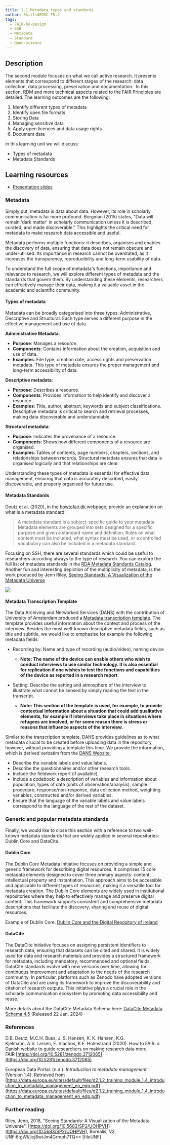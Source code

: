```yaml
---
title: 2.1 Metadata types and standards
author: Skills4EOSC T5.2
tags:
  - FAIR-by-Design
  - SSH
  - Metadata
  - Standard
  - Open-science
---
```

## Description

The second module focuses on what we call active research. It presents elements that correspond to different stages of the research: data collection, data processing, preservation and documentation.  In this section, RDM and more technical aspects related to the FAIR Principles are detailed. The learning outcomes are the following:

1. Identify different types of metadata
2. Identify open file formats
3. Storing Data
4. Managing sensitive data
5. Apply open licences and data usage rights
6. Document data

In this learning unit we will discuss:

- Types of metadata
- Metadata Standards

## Learning resources

- [Presentation slides](https://docs.google.com/presentation/d/1uiLlzHDp9ALzSEtr2c3tRRPb2IxmtR_K/edit?usp=sharing&ouid=102604071504748959042&rtpof=true&sd=true)

### Metadata

Simply put, metadata is data about data. However, its role in scholarly communication is far more profound. Borgman (2015) states, "Data will remain 'dark matter' in scholarly communication unless it is described, curated, and made discoverable." This highlights the critical need for metadata to make research data accessible and useful.

Metadata performs multiple functions: it describes, organises and enables the discovery of data, ensuring that data does not remain obscure and under-utilised. Its importance in research cannot be overstated, as it increases the transparency, reproducibility and long-term usability of data.

To understand the full scope of metadata's functions, importance and relevance to research, we will explore different types of metadata and the standards that govern them. By understanding these elements, researchers can effectively manage their data, making it a valuable asset in the academic and scientific community.

#### Types of metadata

Metadata can be broadly categorised into three types: Administrative, Descriptive and Structural. Each type serves a different purpose in the effective management and use of data.

**Administrative Metadata**:

- **Purpose**: Manages a resource.
- **Components**: Contains information about the creation, acquisition and use of data.
- **Examples**: File type, creation date, access rights and preservation metadata. This type of metadata ensures the proper management and long-term accessibility of data.

**Descriptive metadata**:

- **Purpose**: Describes a resource.
- **Components**: Provides information to help identify and discover a resource.
- **Examples**: Title, author, abstract, keywords and subject classifications. Descriptive metadata is critical to search and retrieval processes, making data discoverable and understandable.

**Structural metadata**:

- **Purpose**: Indicates the provenance of a resource.
- **Components**: Shows how different components of a resource are organised.
- **Examples**: Tables of contents, page numbers, chapters, sections, and relationships between records. Structural metadata ensures that data is organised logically and that relationships are clear.

Understanding these types of metadata is essential for effective data management, ensuring that data is accurately described, easily discoverable, and properly organised for future use.
#### Metadata Standards

Deutz et al. (2020), in the [howtofair.dk ](https://howtofair.dk/how-to-fair/metadata/#metadata-standards-and-ontologies) webpage, provide an explanation on what is a metadata standard: 

> A metadata standard is a subject-specific guide to your metadata. Metadata elements are grouped into sets designed for a specific purpose and given a standard name and definition. Rules on what content must be included, what syntax must be used, or a controlled vocabulary can also be included in a metadata standard.

Focusing on SSH, there are several standards which could be useful to researchers according always to the type of research.  You can explore the full list of metadata standards in the [RDA Metadata Standards Catalog](https://rdamsc.bath.ac.uk/). Another fun and interesting depiction of the multiplicity of metadata, is the work produced by Jenn Riley, [Seeing Standards: A Visualization of the Metadata Universe](https://jennriley.com/metadatamap/)

![](attachments/Metadata%20standards.png)
#### Metadata Transcription Template  
  
The Data Archiving and Networked Services (DANS) with the contribution of University of Amsterdam produced a [Metadata transcription template](https://dans.knaw.nl/wp-content/uploads/2022/09/UvA_DANS_Template_Interview_metadatatranscript-EN.docx). The template provides useful information about the context and process of the interview. Besides the most well-known descriptive metadata fields, such as title and subtitle, we would like to emphasise for example the following metadata fields: 

- Recording by: Name and type of recording (audio/video), naming device
	- **Note: The name of the device can enable others who wish to conduct interviews to use similar technology. It is also essential for replication if one wishes to test the functions and capabilities of the device as reported in a research report**.
	
- Setting: Describe the setting and atmosphere of the interview to illustrate what cannot be sensed by simply reading the text in the transcript.
	- **Note: This section of the template is used, for example, to provide contextual information about a situation that could add qualitative elements, for example if interviews take place in situations where refugees are involved, or for some reason there is stress or reasons that influence aspects of the interview.**


Similar to the transcription template, DANS provides guidelines as to what metadata crucial to be created before uploading data in the repository, however, without providing a template this time. We provide the information, which is derived verbatim from the [DANS Website:](https://dans.knaw.nl/en/depositing-data-manual/before-depositing_ds/) 

- Describe the variable labels and value labels.
- Describe the questionnaires and/or other research tools.
- Include the fieldwork report (if available).
- Include a codebook: a description of variables and information about population, types of data (units of observation/analysis), sample procedure, response/non-response, data collection method, weighting variables, constructed and/or derived variables.
- Ensure that the language of the variable labels and value labels correspond to the language of the rest of the dataset.

### Generic and popular metadata standards

Finally, we would like to close this section with a reference to two well-known metadata standards that are widely applied in several repositories: Dublin Core and DataCite.

#### Dublin Core

The Dublin Core Metadata Initiative focuses on providing a simple and generic framework for describing digital resources. It comprises 15 core metadata elements designed to cover three primary aspects: content, intellectual property and instantiation. This approach aims to be accessible and applicable to different types of resources, making it a versatile tool for metadata creation. The Dublin Core elements are widely used in institutional repositories where they help to effectively manage and preserve digital content. This framework supports consistent and comprehensive metadata descriptions that facilitate the discovery, sharing and reuse of digital resources.

Example of Dublin Core: [Dublin Core and the Digital Repository of Ireland](https://repository.dri.ie/catalog/tq582c863)

#### DataCite

The DataCite initiative focuses on assigning persistent identifiers to research data, ensuring that datasets can be cited and shared. It is widely used for data and research materials and provides a structured framework for metadata, including mandatory, recommended and optional fields. DataCite standards evolve with new versions over time, allowing for continuous improvement and adaptation to the needs of the research community. In particular, platforms such as Zenodo have adopted versions of DataCite and are using its framework to improve the discoverability and citation of research outputs. This initiative plays a crucial role in the scholarly communication ecosystem by promoting data accessibility and reuse.

More details about the DataCite Metadata Schema here: [DataCite Metadata Schema 4.5](https://schema.datacite.org/meta/kernel-4.5/) (Released 22 Jan, 2024)

### References

D.B. Deutz, M.C.H. Buss, J. S. Hansen, K. K. Hansen, K.G. Kjelmann, A.V. Larsen, E. Vlachos, K.F. Holmstrand (2020). How to FAIR: a Danish website to guide researchers on making research data more FAIR [https://doi.org/10.5281/zenodo.3712065](https://doi.org/10.5281/zenodo.3712065)

European Data Portal. (n.d.). *Introduction to metadata management* (Version 1.4). Retrieved from [https://data.europa.eu/sites/default/files/d2.1.2_training_module_1.4_introduction_to_metadata_management_en_edp.pdf](https://data.europa.eu/sites/default/files/d2.1.2_training_module_1.4_introduction_to_metadata_management_en_edp.pdf)

### Further reading

Riley, Jenn, 2018, "Seeing Standards: A Visualization of the Metadata Universe", [https://doi.org/10.5683/SP2/UOHPVH](https://doi.org/10.5683/SP2/UOHPVH), Borealis, V3, UNF:6:gWl/jicj8wtJm4Grmph7TQ== [fileUNF]